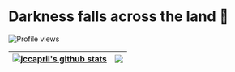 # Darkness falls across the land 🌌

![Profile views](https://komarev.com/ghpvc/?username=jccapril&color=green&style=flat-square)

| <a href="https://github.com/anuraghazra/github-readme-stats"><img align="center" src="https://github-readme-stats.vercel.app/api/?username=jccapril&count_private=true&show_icons=true&theme=tokyonight" alt="jccapril's github stats" /></a> | <a href="https://github.com/anuraghazra/github-readme-stats"><img align="center" src="https://github-readme-stats.vercel.app/api/top-langs/?username=jccapril&theme=tokyonight&layout=compact" /></a> |
| ------------- | ------------- |
